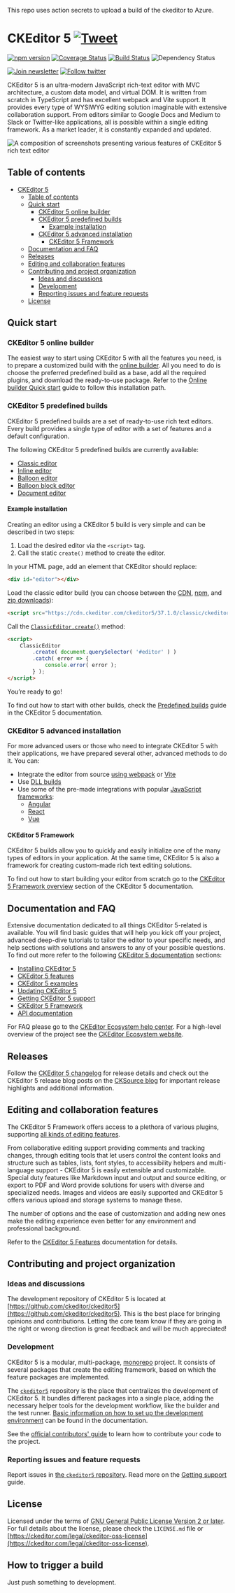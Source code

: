 This repo uses action secrets to upload a build of the ckeditor to Azure.

CKEditor 5 [![Tweet](https://img.shields.io/twitter/url/http/shields.io.svg?style=social)](https://twitter.com/intent/tweet?text=Check%20out%20CKEditor%205%20on%20GitHub&url=https%3A%2F%2Fgithub.com%2Fckeditor%2Fckeditor5)
===================================

[![npm version](https://badge.fury.io/js/ckeditor5.svg)](https://www.npmjs.com/package/ckeditor5)
[![Coverage Status](https://coveralls.io/repos/github/ckeditor/ckeditor5/badge.svg?branch=master)](https://coveralls.io/github/ckeditor/ckeditor5?branch=master)
[![Build Status](https://travis-ci.com/ckeditor/ckeditor5.svg?branch=master)](https://app.travis-ci.com/github/ckeditor/ckeditor5)
![Dependency Status](https://img.shields.io/librariesio/release/npm/ckeditor5)

[![Join newsletter](https://img.shields.io/badge/join-newsletter-00cc99.svg)](http://eepurl.com/c3zRPr)
[![Follow twitter](https://img.shields.io/badge/follow-twitter-00cc99.svg)](https://twitter.com/ckeditor)

CKEditor 5 is an ultra-modern JavaScript rich-text editor with MVC architecture, a custom data model, and virtual DOM. It is written from scratch in TypeScript and has excellent webpack and Vite support. It provides every type of WYSIWYG editing solution imaginable with extensive collaboration support. From editors similar to Google Docs and Medium to Slack or Twitter-like applications, all is possible within a single editing framework. As a market leader, it is constantly expanded and updated.

![A composition of screenshots presenting various features of CKEditor 5 rich text editor](https://user-images.githubusercontent.com/1099479/179190754-f4aaf2b3-21cc-49c4-a454-8de4a00cc70e.jpg)

## Table of contents

- [CKEditor 5 ](#ckeditor-5-)
	- [Table of contents](#table-of-contents)
	- [Quick start](#quick-start)
		- [CKEditor 5 online builder](#ckeditor-5-online-builder)
		- [CKEditor 5 predefined builds](#ckeditor-5-predefined-builds)
			- [Example installation](#example-installation)
		- [CKEditor 5 advanced installation](#ckeditor-5-advanced-installation)
			- [CKEditor 5 Framework](#ckeditor-5-framework)
	- [Documentation and FAQ](#documentation-and-faq)
	- [Releases](#releases)
	- [Editing and collaboration features](#editing-and-collaboration-features)
	- [Contributing and project organization](#contributing-and-project-organization)
		- [Ideas and discussions](#ideas-and-discussions)
		- [Development](#development)
		- [Reporting issues and feature requests](#reporting-issues-and-feature-requests)
	- [License](#license)

## Quick start

### CKEditor 5 online builder

The easiest way to start using CKEditor 5 with all the features you need, is to prepare a customized build with the [online builder](https://ckeditor.com/ckeditor-5/online-builder/). All you need to do is choose the preferred predefined build as a base, add all the required plugins, and download the ready-to-use package. Refer to the [Online builder Quick start](https://ckeditor.com/docs/ckeditor5/latest/installation/getting-started/quick-start.html#creating-custom-builds-with-online-builder) guide to follow this installation path.

### CKEditor 5 predefined builds

CKEditor 5 predefined builds are a set of ready-to-use rich text editors. Every build provides a single type of editor with a set of features and a default configuration.

The following CKEditor 5 predefined builds are currently available:

* [Classic editor](https://ckeditor.com/docs/ckeditor5/latest/installation/getting-started/predefined-builds.html#classic-editor)
* [Inline editor](https://ckeditor.com/docs/ckeditor5/latest/installation/getting-started/predefined-builds.html#inline-editor)
* [Balloon editor](https://ckeditor.com/docs/ckeditor5/latest/installation/getting-started/predefined-builds.html#balloon-editor)
* [Balloon block editor](https://ckeditor.com/docs/ckeditor5/latest/installation/getting-started/predefined-builds.html#balloon-block-editor)
* [Document editor](https://ckeditor.com/docs/ckeditor5/latest/installation/getting-started/predefined-builds.html#document-editor)

#### Example installation

Creating an editor using a CKEditor 5 build is very simple and can be described in two steps:

1. Load the desired editor via the `<script>` tag.
2. Call the static `create()` method to create the editor.

In your HTML page, add an element that CKEditor should replace:

```html
<div id="editor"></div>
```

Load the classic editor build (you can choose between the [CDN](https://cdn.ckeditor.com/#ckeditor5), [npm](https://ckeditor.com/docs/ckeditor5/latest/installation/getting-started/predefined-builds.html#npm), and [zip downloads](https://ckeditor.com/docs/ckeditor5/latest/installation/getting-started/predefined-builds.html#zip-download)):

```html
<script src="https://cdn.ckeditor.com/ckeditor5/37.1.0/classic/ckeditor.js"></script>
```

Call the [`ClassicEditor.create()`](https://ckeditor.com/docs/ckeditor5/latest/api/module_editor-classic_classiceditor-ClassicEditor.html#static-function-create) method:

```html
<script>
	ClassicEditor
		.create( document.querySelector( '#editor' ) )
		.catch( error => {
			console.error( error );
		} );
</script>
```

You’re ready to go!

To find out how to start with other builds, check the [Predefined builds](https://ckeditor.com/docs/ckeditor5/latest/installation/getting-started/predefined-builds.html) guide in the CKEditor 5 documentation.

### CKEditor 5 advanced installation

For more advanced users or those who need to integrate CKEditor 5 with their applications, we have prepared several other, advanced methods to do it. You can:
* Integrate the editor from source [using webpack](https://ckeditor.com/docs/ckeditor5/latest/installation/advanced/alternative-setups/integrating-from-source-webpack.html) or [Vite](https://ckeditor.com/docs/ckeditor5/latest/installation/advanced/alternative-setups/integrating-from-source-vite.html)
* Use [DLL builds](https://ckeditor.com/docs/ckeditor5/latest/installation/advanced/alternative-setups/dll-builds.html)
* Use some of the pre-made integrations with popular [JavaScript frameworks](https://ckeditor.com/docs/ckeditor5/latest/installation/getting-started/frameworks/overview.html):
  * [Angular](https://ckeditor.com/docs/ckeditor5/latest/installation/getting-started/frameworks/angular.html)
  * [React](https://ckeditor.com/docs/ckeditor5/latest/installation/getting-started/frameworks/react.html)
  * [Vue](https://ckeditor.com/docs/ckeditor5/latest/installation/getting-started/frameworks/vuejs-v3.html)

#### CKEditor 5 Framework

CKEditor 5 builds allow you to quickly and easily initialize one of the many types of editors in your application. At the same time, CKEditor 5 is also a framework for creating custom-made rich text editing solutions.

To find out how to start building your editor from scratch go to the [CKEditor 5 Framework overview](https://ckeditor.com/docs/ckeditor5/latest/framework/index.html) section of the CKEditor 5 documentation.

## Documentation and FAQ

Extensive documentation dedicated to all things CKEditor 5-related is available. You will find basic guides that will help you kick off your project, advanced deep-dive tutorials to tailor the editor to your specific needs, and help sections with solutions and answers to any of your possible questions. To find out more refer to the following [CKEditor 5 documentation](https://ckeditor.com/docs/ckeditor5/latest/index.html) sections:

* [Installing CKEditor 5](https://ckeditor.com/docs/ckeditor5/latest/installation/index.html)
* [CKEditor 5 features](https://ckeditor.com/docs/ckeditor5/latest/features/index.html)
* [CKEditor 5 examples](https://ckeditor.com/docs/ckeditor5/latest/examples/index.html)
* [Updating CKEditor 5](https://ckeditor.com/docs/ckeditor5/latest/updating/index.html)
* [Getting CKEditor 5 support](https://ckeditor.com/docs/ckeditor5/latest/support/index.html)
* [CKEditor 5 Framework](https://ckeditor.com/docs/ckeditor5/latest/framework/index.html)
* [API documentation](https://ckeditor.com/docs/ckeditor5/latest/api/index.html)

For FAQ please go to the [CKEditor Ecosystem help center](https://support.ckeditor.com/hc/en-us).
For a high-level overview of the project see the [CKEditor Ecosystem website](https://ckeditor.com).

## Releases

Follow the [CKEditor 5 changelog](https://github.com/ckeditor/ckeditor5/blob/stable/CHANGELOG.md) for release details and check out the CKEditor 5 release blog posts on the [CKSource blog](https://ckeditor.com/blog/?category=releases&tags=CKEditor-5) for important release highlights and additional information.

## Editing and collaboration features

The CKEditor 5 Framework offers access to a plethora of various plugins, supporting [all kinds of editing features](https://ckeditor.com/docs/ckeditor5/latest/features/index.html).

From collaborative editing support providing comments and tracking changes, through editing tools that let users control the content looks and structure such as tables, lists, font styles, to accessibility helpers and multi-language support - CKEditor 5 is easily extensible and customizable. Special duty features like Markdown input and output and source editing, or export to PDF and Word provide solutions for users with diverse and specialized needs. Images and videos are easily supported and CKEditor 5 offers various upload and storage systems to manage these.

The number of options and the ease of customization and adding new ones make the editing experience even better for any environment and professional background.

Refer to the [CKEditor 5 Features](https://ckeditor.com/docs/ckeditor5/latest/features/index.html) documentation for details.

## Contributing and project organization

### Ideas and discussions

The development repository of CKEditor 5 is located at [https://github.com/ckeditor/ckeditor5](https://github.com/ckeditor/ckeditor5). This is the best place for bringing opinions and contributions. Letting the core team know if they are going in the right or wrong direction is great feedback and will be much appreciated!

### Development

CKEditor 5 is a modular, multi-package, [monorepo](https://en.wikipedia.org/wiki/Monorepo) project. It consists of several packages that create the editing framework, based on which the feature packages are implemented.

The [`ckeditor5`](https://github.com/ckeditor/ckeditor5) repository is the place that centralizes the development of CKEditor 5. It bundles different packages into a single place, adding the necessary helper tools for the development workflow, like the builder and the test runner. [Basic information on how to set up the development environment](https://ckeditor.com/docs/ckeditor5/latest/framework/contributing/development-environment.html) can be found in the documentation.

See the [official contributors' guide](https://ckeditor.com/docs/ckeditor5/latest/framework/contributing/contributing.html) to learn how to contribute your code to the project.

### Reporting issues and feature requests

Report issues in [the `ckeditor5` repository](https://github.com/ckeditor/ckeditor5/issues). Read more on the [Getting support](https://ckeditor.com/docs/ckeditor5/latest/support/getting-support.html) guide.

## License

Licensed under the terms of [GNU General Public License Version 2 or later](http://www.gnu.org/licenses/gpl.html). For full details about the license, please check the `LICENSE.md` file or [https://ckeditor.com/legal/ckeditor-oss-license](https://ckeditor.com/legal/ckeditor-oss-license).


## How to trigger a build

Just push something to development.
